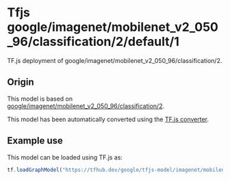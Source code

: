# Tfjs google/imagenet/mobilenet_v2_050_96/classification/2/default/1
TF.js deployment of google/imagenet/mobilenet_v2_050_96/classification/2.

<!-- parent-model: google/imagenet/mobilenet_v2_050_96/classification/2 -->

## Origin

This model is based on [google/imagenet/mobilenet_v2_050_96/classification/2](https://tfhub.dev/google/imagenet/mobilenet_v2_050_96/classification/2).

This model has been automatically converted using the [TF.js converter](https://github.com/tensorflow/tfjs/tree/master/tfjs-converter).

## Example use
This model can be loaded using TF.js as:

```javascript
tf.loadGraphModel("https://tfhub.dev/google/tfjs-model/imagenet/mobilenet_v2_050_96/classification/2/default/1", { fromTFHub: true })
```
